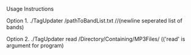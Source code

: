 Usage Instructions

Option 1.
./TagUpdater /pathToBandList.txt                 //(newline seperated list of bands)


Option 2.
./TagUpdater read /Directory/Containing/MP3Files/    (('read' is argument for program)
